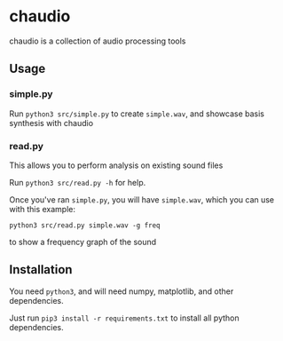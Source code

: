 # chaudio

chaudio is a collection of audio processing tools


## Usage

### simple.py

Run `python3 src/simple.py` to create `simple.wav`, and showcase basis synthesis with chaudio

### read.py

This allows you to perform analysis on existing sound files

Run `python3 src/read.py -h` for help.

Once you've ran `simple.py`, you will have `simple.wav`, which you can use with this example:

`python3 src/read.py simple.wav -g freq`

to show a frequency graph of the sound


## Installation

You need `python3`, and will need numpy, matplotlib, and other dependencies.

Just run `pip3 install -r requirements.txt` to install all python dependencies.



